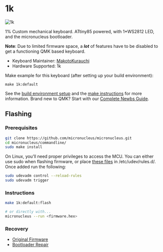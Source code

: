 # 1k

![1k](https://booth.pximg.net/aaeb2dda-e169-44c0-ba5a-5b42cc5c2627/i/3504781/c1708a8a-061b-4a6c-907d-72d0eab47d4a.png)

1% Custom mechanical keyboard. ATtiny85 powered, with 1*WS2812 LED, and the micronucleus bootloader.

**Note**: Due to limited firmware space, a _**lot**_ of features have to be disabled to get a functioning QMK based keyboard.

* Keyboard Maintainer: [MakotoKurauchi](https://github.com/MakotoKurauchi)
* Hardware Supported: 1k

Make example for this keyboard (after setting up your build environment):

    make 1k:default

See the [build environment setup](https://docs.qmk.fm/#/getting_started_build_tools) and the [make instructions](https://docs.qmk.fm/#/getting_started_make_guide) for more information. Brand new to QMK? Start with our [Complete Newbs Guide](https://docs.qmk.fm/#/newbs).

## Flashing
### Prerequisites

```bash
git clone https://github.com/micronucleus/micronucleus.git
cd micronucleus/commandline/
sudo make install
```

On Linux, you’ll need proper privileges to access the MCU. You can either use sudo when flashing firmware, or place [these files](https://github.com/micronucleus/micronucleus/blob/master/commandline/49-micronucleus.rules) in /etc/udev/rules.d/. Once added run the following:

```bash
sudo udevadm control --reload-rules
sudo udevadm trigger
```

### Instructions

```bash
make 1k:default:flash

# or directly with...
micronucleus --run <firmware.hex>
```

### Recovery

* [Original Firmware](https://github.com/xiudi/Attiny85_vusb_pad_test)
* [Bootloader Repair](https://digistump.com/wiki/digispark/tutorials/proisp)
